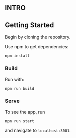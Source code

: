 ## INTRO

## Getting Started

Begin by cloning the repository.

Use npm to get dependencies:

`npm install`


### Build
 Run with:
 
`npm run build`


### Serve

To see the app, run

`npm run start`

and navigate to `localhost:3001`.
